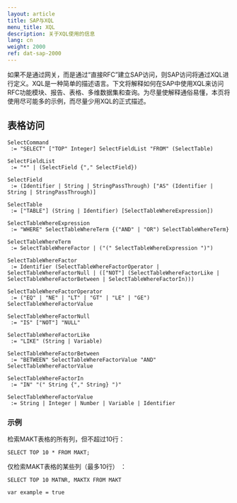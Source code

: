 ```yaml
---
layout: article
title: SAP与XQL
menu_title: XQL
description: 关于XQL使用的信息
lang: cn
weight: 2000
ref: dat-sap-2000
---
```

如果不是通过网关，而是通过“直接RFC”建立SAP访问，则SAP访问将通过XQL进行定义。XQL是一种简单的描述语言。下文将解释如何在SAP中使用XQL来访问RFC功能模块、报告、表格、多维数据集和查询。为尽量使解释通俗易懂，本页将使用尽可能多的示例，而尽量少用XQL的正式描述。

## 表格访问

```
SelectCommand
 := "SELECT" ["TOP" Integer] SelectFieldList "FROM" (SelectTable)

SelectFieldList
 := "*" | (SelectField {"," SelectField})

SelectField
 := (Identifier | String | StringPassThrough) ["AS" (Identifier | String | StringPassThrough)]

SelectTable
 := ["TABLE"] (String | Identifier) [SelectTableWhereExpression])

SelectTableWhereExpression
 := "WHERE" SelectTableWhereTerm {("AND" | "OR") SelectTableWhereTerm}

SelectTableWhereTerm
 := SelectTableWhereFactor | ("(" SelectTableWhereExpression ")")

SelectTableWhereFactor
 := Identifier (SelectTableWhereFactorOperator | SelectTableWhereFactorNull | (["NOT"] (SelectTableWhereFactorLike | SelectTableWhereFactorBetween | SelectTableWhereFactorIn)))

SelectTableWhereFactorOperator
 := ("EQ" | "NE" | "LT" | "GT" | "LE" | "GE") SelectTableWhereFactorValue

SelectTableWhereFactorNull 
 := "IS" ["NOT"] "NULL"

SelectTableWhereFactorLike
 := "LIKE" (String | Variable)

SelectTableWhereFactorBetween
 := "BETWEEN" SelectTableWhereFactorValue "AND" SelectTableWhereFactorValue

SelectTableWhereFactorIn
 := "IN" "(" String {"," String} ")"

SelectTableWhereFactorValue
 := String | Integer | Number | Variable | Identifier
```

### 示例

检索MAKT表格的所有列，但不超过10行：

```
SELECT TOP 10 * FROM MAKT;
```

仅检索MAKT表格的某些列（最多10行） ：

```
SELECT TOP 10 MATNR, MAKTX FROM MAKT
```

`var example = true`
